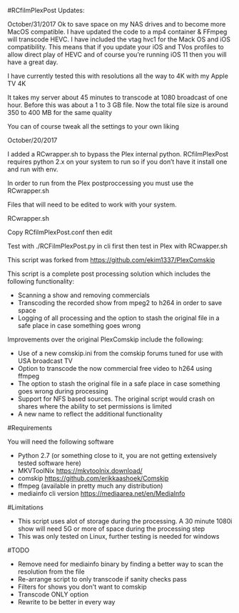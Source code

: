 #RCfilmPlexPost Updates:

October/31/2017
Ok to save space on my NAS drives and to become more MacOS compatible. I have updated the code to a mp4 container & FFmpeg will transcode HEVC. I have included the vtag hvc1 for the Mack OS and iOS compatibility. This means that if you update your iOS and TVos profiles to allow direct play of HEVC and of course you’re running iOS 11 then you will have a great day. 

I have currently tested this with resolutions all the way to 4K with my Apple TV 4K

It takes my server about 45 minutes to transcode at 1080 broadcast of one hour. Before this was about a 1 to 3 GB file. Now the total file size is around 350 to 400 MB for the same quality

You can of course tweak all the settings to your own liking

October/20/2017

I added a RCwrapper.sh to bypass the Plex internal python.
RCfilmPlexPost requires python 2.x on your system to run so if you don’t have it install one and run with env. 

In order to run from the Plex postproccessing you must use the RCwrapper.sh

Files that will need to be edited to work with your system.

RCwrapper.sh

Copy RCfilmPlexPost.conf then edit

Test with ./RCFilmPlexPost.py in cli first then test in Plex with RCwapper.sh




This script was forked from https://github.com/ekim1337/PlexComskip

This script is a complete post processing solution which includes the following functionality:

- Scanning a show and removing commercials
- Transcoding the recorded show from mpeg2 to h264 in order to save space
- Logging of all processing and the option to stash the original file in a safe place in case something goes wrong

Improvements over the original PlexComskip include the following:

- Use of a new comskip.ini from the comskip forums tuned for use with USA broadcast TV
- Option to transcode the now commercial free video to h264 using ffmpeg
- The option to stash the original file in a safe place in case something goes wrong during processing
- Support for NFS based sources. The original script would crash on shares where the ability to set permissions is limited
- A new name to reflect the additional functionality

#Requirements

You will need the following software

- Python 2.7 (or something close to it, you are not getting extensively tested software here)
- MKVToolNix https://mkvtoolnix.download/
- comskip https://github.com/erikkaashoek/Comskip
- ffmpeg (available in pretty much any distribution)
- mediainfo cli version https://mediaarea.net/en/MediaInfo

#Limitations

- This script uses alot of storage during the processing. A 30 minute 1080i show will need 5G or more of space during the processing step
- This was only tested on Linux, further testing is needed for windows

#TODO

- Remove need for mediainfo binary by finding a better way to scan the resolution from the file
- Re-arrange script to only transcode if sanity checks pass
- Filters for shows you don't want to comskip
- Transcode ONLY option
- Rewrite to be better in every way
